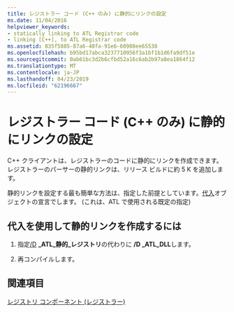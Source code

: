 ```yaml
---
title: レジストラー コード (C++ のみ) に静的にリンクの設定
ms.date: 11/04/2016
helpviewer_keywords:
- statically linking to ATL Registrar code
- linking [C++], to ATL Registrar code
ms.assetid: 835f5885-87a6-48fa-91e6-60988ee65538
ms.openlocfilehash: b95bd17abca3237710956f3a1bf1b1d6fa9df51e
ms.sourcegitcommit: 0ab61bc3d2b6cfbd52a16c6ab2b97a8ea1864f12
ms.translationtype: MT
ms.contentlocale: ja-JP
ms.lasthandoff: 04/23/2019
ms.locfileid: "62196667"
---
```

# <a name="setting-up-a-static-link-to-the-registrar-code-c-only"></a>レジストラー コード (C++ のみ) に静的にリンクの設定

C++ クライアントは、レジストラーのコードに静的にリンクを作成できます。 レジストラーのパーサーの静的リンクは、リリース ビルドに約 5 K を追加します。

静的リンクを設定する最も簡単な方法は、指定した前提としています。[代入](reference/registry-macros.md#declare_registry_resourceid)オブジェクトの宣言でします。 (これは、ATL で使用される既定の指定)

## <a name="to-create-a-static-link-using-declareregistryresourceid"></a>代入を使用して静的リンクを作成するには

1. 指定[/D](../build/reference/d-preprocessor-definitions.md)  **\_ATL\_静的\_レジストリ**の代わりに **/D \_ATL\_DLL**します。

1. 再コンパイルします。

## <a name="see-also"></a>関連項目

[レジストリ コンポーネント (レジストラー)](../atl/atl-registry-component-registrar.md)
